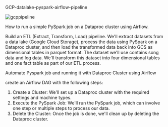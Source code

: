 GCP-datalake-pyspark-airflow-pipeline

![gcppipeline](https://github.com/avmistry3/GCP-datalake-pyspark-airflow-pipeline/assets/51489015/5a269ca7-b3fe-4ecc-b22b-a7a8ea4475a3)


How to run a simple PySpark job on a Dataproc cluster using Airflow.

  Build an ETL (Extract, Transform, Load) pipeline. We'll extract datasets from a data lake (Google Cloud Storage), process the data using PySpark on a Dataproc cluster, and then load the transformed data back into GCS as dimensional tables in parquet format.
The dataset we'll use contains song data and log data. We'll transform this dataset into four dimensional tables and one fact table as part of our ETL process.

Automate Pyspark job and running it with Dataproc Cluster using Airflow

create an Airflow DAG with the following steps:
1.	Create a Cluster: We'll set up a Dataproc cluster with the required settings and machine types.
2.	Execute the PySpark Job: We'll run the PySpark job, which can involve one step or multiple steps to process our data.
3.	Delete the Cluster: Once the job is done, we'll clean up by deleting the Dataproc cluster.

